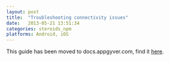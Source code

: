 ```yaml
---
layout: post
title:  "Troubleshooting connectivity issues"
date:   2013-05-21 13:51:34
categories: steroids_npm
platforms: Android, iOS
---
```


This guide has been moved to docs.appgyver.com, find it [here](http://docs.appgyver.com/tooling/cli/connect-screen/troubleshooting-scanner-connectivity/).
